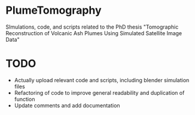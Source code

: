 # PlumeTomography
SImulations, code, and scripts related to the PhD thesis "Tomographic Reconstruction of Volcanic Ash Plumes Using Simulated Satellite Image Data"

# TODO
  - Actually upload relevant code and scripts, including blender simulation files
  - Refactoring of code to improve general readability and duplication of function
  - Update comments and add documentation
